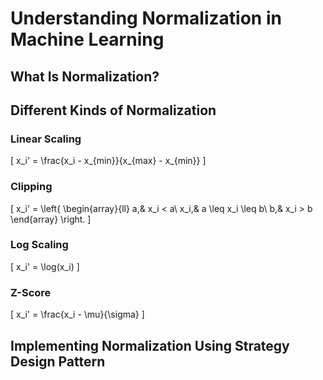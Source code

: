 # Understanding Normalization in Machine Learning

## What Is Normalization?

## Different Kinds of Normalization

### Linear Scaling

\[ x_i' = \frac{x_i - x_{min}}{x_{max} - x_{min}} \]

### Clipping

\[ x_i' = \left\{
    \begin{array}{ll}
      a,& x_i < a\\
      x_i,& a \leq x_i \leq b\\
      b,& x_i > b
    \end{array}
  \right. \]

### Log Scaling

\[ x_i' = \log(x_i) \]

### Z-Score

\[ x_i' = \frac{x_i - \mu}{\sigma} \]

## Implementing Normalization Using Strategy Design Pattern